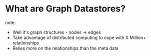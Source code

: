 #  What are Graph Datastores?

note:
- Well it's graph structures - nodes -> edges
- Take advantage of distributed computing to cope with X Million+ relationships
- Relies more on the relationships than the meta data
